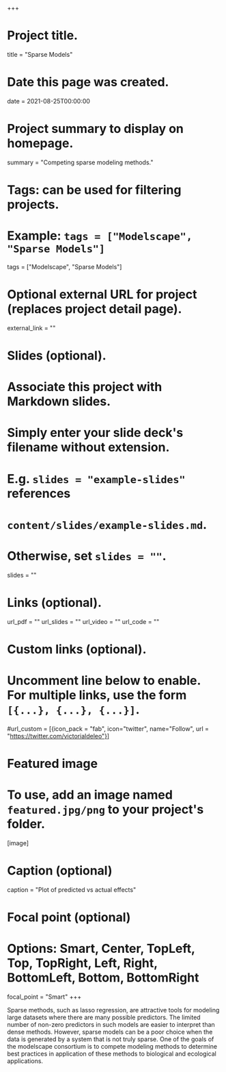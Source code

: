 +++
# Project title.
title = "Sparse Models"

# Date this page was created.
date = 2021-08-25T00:00:00

# Project summary to display on homepage.
summary = "Competing sparse modeling methods."

# Tags: can be used for filtering projects.
# Example: `tags = ["Modelscape", "Sparse Models"]`
tags = ["Modelscape", "Sparse Models"]

# Optional external URL for project (replaces project detail page).
external_link = ""

# Slides (optional).
#   Associate this project with Markdown slides.
#   Simply enter your slide deck's filename without extension.
#   E.g. `slides = "example-slides"` references 
#   `content/slides/example-slides.md`.
#   Otherwise, set `slides = ""`.
slides = ""

# Links (optional).
url_pdf = ""
url_slides = ""
url_video = ""
url_code = ""

# Custom links (optional).
#   Uncomment line below to enable. For multiple links, use the form `[{...}, {...}, {...}]`.
#url_custom = [{icon_pack = "fab", icon="twitter", name="Follow", url = "https://twitter.com/victorialdeleo"}]

# Featured image
# To use, add an image named `featured.jpg/png` to your project's folder. 
[image]
  # Caption (optional)
  caption = "Plot of predicted vs actual effects"
  
  # Focal point (optional)
  # Options: Smart, Center, TopLeft, Top, TopRight, Left, Right, BottomLeft, Bottom, BottomRight
  focal_point = "Smart"
+++

Sparse methods, such as lasso regression, are attractive tools for modeling large datasets where there are many possible predictors. The limited number of non-zero predictors in such models are easier to interpret than dense methods. However, sparse models can be a poor choice when the data is generated by a system that is not truly sparse. One of the goals of the modelscape consortium is to compete modeling methods to determine best practices in application of these methods to biological and ecological applications.

